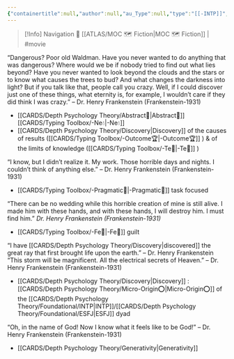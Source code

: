 ```yaml
---
{"containertitle":null,"author":null,"au_Type":null,"type":"[[-INTP]]","cat":"fiction","me_Cat":"watch 🎞️","theme":null,"language":"en","ref":"[Frankenstein (1931 film) - Wikipedia](https://en.wikipedia.org/wiki/Frankenstein_(1931_film))","dg-publish":true,"permalink":"/cards/individuals/frankenstein/","dgPassFrontmatter":true,"noteIcon":"1","created":"2022-12-14T16:32:51.670+01:00","updated":"2023-05-26T20:02:59.737+02:00"}
---
```


> [!Info] Navigation 💠
> [[ATLAS/MOC 🗺️ Fiction\|MOC 🗺️ Fiction]] | #movie

“Dangerous? Poor old Waldman. Have you never wanted to do anything that was dangerous? Where would we be if nobody tried to find out what lies beyond? Have you never wanted to look beyond the clouds and the stars or to know what causes the trees to bud? And what changes the darkness into light? But if you talk like that, people call you crazy. Well, if I could discover just one of these things, what eternity is, for example, I wouldn’t care if they did think I was crazy.” – Dr. Henry Frankenstein (Frankenstein-1931)
- [[CARDS/Depth Psychology Theory/Abstract🧲\|Abstract🧲]] [[CARDS/Typing Toolbox/-Ne💧\|-Ne💧]] 
- [[CARDS/Depth Psychology Theory/Discovery\|Discovery]] of the causes of results ([[CARDS/Typing Toolbox/-Outcome🏆\|-Outcome🏆]] ) & of the limits of knowledge ([[CARDS/Typing Toolbox/-Te🏹\|-Te🏹]] )

“I know, but I didn’t realize it. My work. Those horrible days and nights. I couldn’t think of anything else.” – Dr. Henry Frankenstein (Frankenstein-1931)
- [[CARDS/Typing Toolbox/-Pragmatic🦊\|-Pragmatic🦊]] task focused 

“There can be no wedding while this horrible creation of mine is still alive. I made him with these hands, and with these hands, I will destroy him. I must find him.” *Dr. Henry Frankenstein (Frankenstein-1931)*
- [[CARDS/Typing Toolbox/-Fe💉\|-Fe💉]] guilt 

“I have [[CARDS/Depth Psychology Theory/Discovery\|discovered]] the great ray that first brought life upon the earth.” – Dr. Henry Frankenstein
“This storm will be magnificent. All the electrical secrets of Heaven.” – Dr. Henry Frankenstein (Frankenstein-1931)
- [[CARDS/Depth Psychology Theory/Discovery\|Discovery]] : [[CARDS/Depth Psychology Theory/Micro-Origin⭕\|Micro-Origin⭕]] of the [[CARDS/Depth Psychology Theory/Foundational/INTP\|INTP]]/[[CARDS/Depth Psychology Theory/Foundational/ESFJ\|ESFJ]] dyad

“Oh, in the name of God! Now I know what it feels like to be God!” – Dr. Henry Frankenstein (Frankenstein-1931)
- [[CARDS/Depth Psychology Theory/Generativity\|Generativity]] 